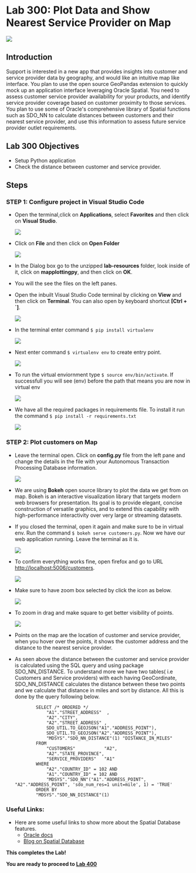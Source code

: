 # Lab 300: Plot Data and Show Nearest Service Provider on Map

  ![](images/100/Title.png)

## Introduction

Support is interested in a new app that provides insights into customer and service provider data by geography, and would like an intuitive map like interface.  You plan to use the open source GeoPandas extension to quickly mock up an application interface leveraging Oracle Spatial.  You need to assess customer service provider availability for your products, and identify service provider coverage based on customer proximity to those services.  You plan to use some of Oracle's comprehensive library of Spatial functions such as SDO_NN to calculate distances between customers and their nearest service provider, and use this information to assess future service provider outlet requirements.

## Lab 300 Objectives

- Setup Python application 
- Check the distance between customer and service provider.

## Steps


### **STEP 1:** Configure project in Visual Studio Code

- Open the terminal,click on **Applications**, select **Favorites** and then click on **Visual Studio**.

  ![](images/200/1-1.png)

- Click on **File** and then click on **Open Folder** 

  ![](images/200/1.png)

-  In the Dialog box go to the unzipped **lab-resources** folder, look inside of it, click on **mapplottingpy**, and then click on **OK**.

- You will the see the files on the left panes.

- Open the inbuilt Visual Studio Code terminal by clicking on **View** and then click on **Terminal**. You can also open by keyboard shortcut **[Ctrl + `]**.

  ![](images/200/4.png)

- In the terminal enter command `$ pip install virtualenv`

  ![](images/200/5.png)

- Next enter command `$ virtualenv env` to create entry point.

  ![](images/200/6.png)

- To run the virtual enviornment type `$ source env/bin/activate`. If successfull you will see (env) before the path that means you are now in virtual env

  ![](images/200/7.png)

- We have all the required packages in requirements file. To install it run the command `$ pip install -r requirements.txt`

  ![](images/200/8.png)


### **STEP 2:** Plot customers on Map

- Leave the terminal open. Click on **config.py** file from the left pane and change the details in the file with your Autonomous Transaction Processing Database information.

  ![](images/200/9.png)

- We are using **Bokeh** open source library to plot the data we get from  on map. Bokeh is an interactive visualization library that targets modern web browsers for presentation. Its goal is to provide elegant, concise construction of versatile graphics, and to extend this capability with high-performance interactivity over very large or streaming datasets.

- If you closed the terminal, open it again and make sure to be in virtual env. Run the command `$ bokeh serve customers.py`. Now we have our web application running. Leave the terminal as it is.

  ![](images/300/3.png)

- To confirm everything works fine, open firefox and go to URL [http://localhost:5006/customers](http://localhost:5006/customers).
    
  ![](images/300/1.png)

- Make sure to have zoom box selected by click the icon as below.

  ![](images/300/2.png)

- To zoom in drag and make square to get  better visibility of points.

  ![](images/300/map.gif)

- Points on the map are the location of customer and service provider, when you hover over the points, it shows the customer address and the distance to the nearest service provider.

-  As seen above the distance between the customer and service provider is calculated using the SQL query and using package SDO_NN_DISTANCE. To understand more we have two tables( i.e Customers and Service providers) with each having GeoCordinate, SDO_NN_DISTANCE calculates the distance between these two points and we calculate that distance in miles and sort by distance. All this is done by the query following below.

    ``` 
            SELECT /* ORDERED */
                "A1"."STREET_ADDRESS"  ,
                "A2"."CITY",
                "A2"."STREET_ADDRESS" ,
                SDO_UTIL.TO_GEOJSON("A1"."ADDRESS_POINT"),
                SDO_UTIL.TO_GEOJSON("A2"."ADDRESS_POINT"),
                "MDSYS"."SDO_NN_DISTANCE"(1) "DISTANCE_IN_MILES"
            FROM
                "CUSTOMERS"           "A2",
                "A2"."STATE_PROVINCE",
                "SERVICE_PROVIDERS"   "A1"
            WHERE
                "A2"."COUNTRY_ID" = 102 AND 
                "A1"."COUNTRY_ID" = 102 AND
                "MDSYS"."SDO_NN"("A1"."ADDRESS_POINT", "A2"."ADDRESS_POINT", 'sdo_num_res=1 unit=mile', 1) = 'TRUE'
            ORDER BY
            "MDSYS"."SDO_NN_DISTANCE"(1)
    ```

### **Useful Links:**
- Here are some useful links to show more about the Spatial Database features.
  - [Oracle docs](https://docs.oracle.com/database/121/SPATL/sdo_nn.htm#SPATL1032)
  - [Blog on Spatial Database](https://blogs.oracle.com/oraclespatial/spatial-with-python-and-geopandas-made-easy-with-cx_oracle)


**This completes the Lab!**

**You are ready to proceed to [Lab 400](LabGuide400.md)**